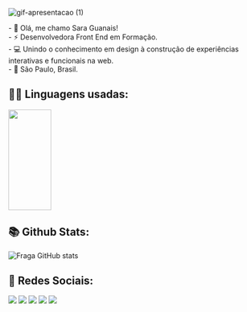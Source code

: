 
![gif-apresentacao (1)](https://github.com/SaraGuanais/SaraGuanais/assets/55092296/779a6455-1dbf-4bdc-9b23-2789d9d2147e)
 
<p>
- 🌱 Olá, me chamo Sara Guanais! <br>
- ⚡ Desenvolvedora Front End em Formação. <br>
- 💻 Unindo o conhecimento em design à construção de experiências interativas e funcionais na web.<br>
- 🏡 São Paulo, Brasil. 
</p>

## :woman_technologist: Linguagens usadas:
<img width="41%" height="200px" src="https://github-readme-stats.vercel.app/api/top-langs/?username=saraguanais&layout=compact&hide_border=true&title_color=d372be&text_color=76ddac&bg_color=1A3549" />

## :books: Github Stats:
![Fraga GitHub stats](https://github-readme-stats.vercel.app/api?username=saraguanais&show_icons=true&theme=cobalt&count_private=true)
<br>

## :calling: Redes Sociais:
<a href="https://www.linkedin.com/in/sara-guanais-44ba1518b/" target="_blank"><img src="https://img.shields.io/badge/LinkedIn-0077B5?style=for-the-badge&logo=linkedin&logoColor=white" target="_blank"></a>
<a href="https://www.instagram.com/saraguanais/" target="_blank"><img src="https://img.shields.io/badge/Instagram-E4405F?style=for-the-badge&logo=instagram&logoColor=white" target="_blank"></a>
<a href="https://discord.gg/FxgmF9hB" target="_blank"><img src="https://img.shields.io/badge/Discord-7289DA?style=for-the-badge&logo=discord&logoColor=white" target="_blank"></a>
<a href="mailto:guanaissara@gmail.com" target="_blank"><img src="https://img.shields.io/badge/Gmail-D14836?style=for-the-badge&logo=gmail&logoColor=white" target="_blank"></a>
<a href="https://wa.me/5511946365789" target="_blank"><img src="https://img.shields.io/badge/WhatsApp-25D366?style=for-the-badge&logo=whatsapp&logoColor=white" target="_blank"></a>

